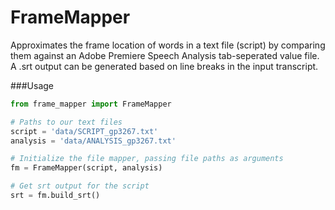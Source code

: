 FrameMapper
===========
Approximates the frame location of words in a text file (script) by comparing them against an Adobe Premiere Speech Analysis tab-seperated value file. A .srt output can be generated based on line breaks in the input transcript.

###Usage

```python
from frame_mapper import FrameMapper

# Paths to our text files
script = 'data/SCRIPT_gp3267.txt'
analysis = 'data/ANALYSIS_gp3267.txt'

# Initialize the file mapper, passing file paths as arguments
fm = FrameMapper(script, analysis)

# Get srt output for the script
srt = fm.build_srt()
```